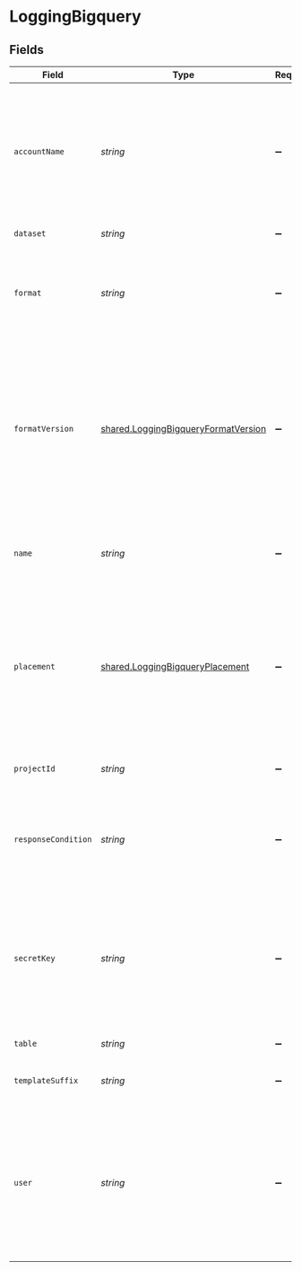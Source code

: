 # LoggingBigquery


## Fields

| Field                                                                                                                                                                                                                      | Type                                                                                                                                                                                                                       | Required                                                                                                                                                                                                                   | Description                                                                                                                                                                                                                | Example                                                                                                                                                                                                                    |
| -------------------------------------------------------------------------------------------------------------------------------------------------------------------------------------------------------------------------- | -------------------------------------------------------------------------------------------------------------------------------------------------------------------------------------------------------------------------- | -------------------------------------------------------------------------------------------------------------------------------------------------------------------------------------------------------------------------- | -------------------------------------------------------------------------------------------------------------------------------------------------------------------------------------------------------------------------- | -------------------------------------------------------------------------------------------------------------------------------------------------------------------------------------------------------------------------- |
| `accountName`                                                                                                                                                                                                              | *string*                                                                                                                                                                                                                   | :heavy_minus_sign:                                                                                                                                                                                                         | The name of the Google Cloud Platform service account associated with the target log collection service. Not required if `user` and `secret_key` are provided.                                                             | test-user@test-project-id.iam.gserviceaccount.com                                                                                                                                                                          |
| `dataset`                                                                                                                                                                                                                  | *string*                                                                                                                                                                                                                   | :heavy_minus_sign:                                                                                                                                                                                                         | Your BigQuery dataset.                                                                                                                                                                                                     |                                                                                                                                                                                                                            |
| `format`                                                                                                                                                                                                                   | *string*                                                                                                                                                                                                                   | :heavy_minus_sign:                                                                                                                                                                                                         | A Fastly [log format string](https://docs.fastly.com/en/guides/custom-log-formats). Must produce JSON that matches the schema of your BigQuery table.                                                                      |                                                                                                                                                                                                                            |
| `formatVersion`                                                                                                                                                                                                            | [shared.LoggingBigqueryFormatVersion](../../models/shared/loggingbigqueryformatversion.md)                                                                                                                                 | :heavy_minus_sign:                                                                                                                                                                                                         | The version of the custom logging format used for the configured endpoint. The logging call gets placed by default in `vcl_log` if `format_version` is set to `2` and in `vcl_deliver` if `format_version` is set to `1`.<br/> | 2                                                                                                                                                                                                                          |
| `name`                                                                                                                                                                                                                     | *string*                                                                                                                                                                                                                   | :heavy_minus_sign:                                                                                                                                                                                                         | The name of the BigQuery logging object. Used as a primary key for API access.                                                                                                                                             |                                                                                                                                                                                                                            |
| `placement`                                                                                                                                                                                                                | [shared.LoggingBigqueryPlacement](../../models/shared/loggingbigqueryplacement.md)                                                                                                                                         | :heavy_minus_sign:                                                                                                                                                                                                         | Where in the generated VCL the logging call should be placed. If not set, endpoints with `format_version` of 2 are placed in `vcl_log` and those with `format_version` of 1 are placed in `vcl_deliver`.<br/>              | null                                                                                                                                                                                                                       |
| `projectId`                                                                                                                                                                                                                | *string*                                                                                                                                                                                                                   | :heavy_minus_sign:                                                                                                                                                                                                         | Your Google Cloud Platform project ID. Required                                                                                                                                                                            | test-project-id                                                                                                                                                                                                            |
| `responseCondition`                                                                                                                                                                                                        | *string*                                                                                                                                                                                                                   | :heavy_minus_sign:                                                                                                                                                                                                         | The name of an existing condition in the configured endpoint, or leave blank to always execute.                                                                                                                            | null                                                                                                                                                                                                                       |
| `secretKey`                                                                                                                                                                                                                | *string*                                                                                                                                                                                                                   | :heavy_minus_sign:                                                                                                                                                                                                         | Your Google Cloud Platform account secret key. The `private_key` field in your service account authentication JSON. Not required if `account_name` is specified.                                                           | -----BEGIN PRIVATE KEY-----<br/>...<br/>-----END PRIVATE KEY-----<br/>                                                                                                                                                     |
| `table`                                                                                                                                                                                                                    | *string*                                                                                                                                                                                                                   | :heavy_minus_sign:                                                                                                                                                                                                         | Your BigQuery table.                                                                                                                                                                                                       |                                                                                                                                                                                                                            |
| `templateSuffix`                                                                                                                                                                                                           | *string*                                                                                                                                                                                                                   | :heavy_minus_sign:                                                                                                                                                                                                         | BigQuery table name suffix template. Optional.                                                                                                                                                                             |                                                                                                                                                                                                                            |
| `user`                                                                                                                                                                                                                     | *string*                                                                                                                                                                                                                   | :heavy_minus_sign:                                                                                                                                                                                                         | Your Google Cloud Platform service account email address. The `client_email` field in your service account authentication JSON. Not required if `account_name` is specified.                                               | test-user@test-project-id.iam.gserviceaccount.com                                                                                                                                                                          |